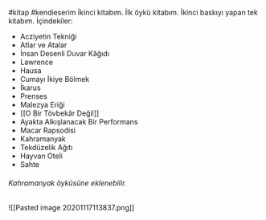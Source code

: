 #kitap 
#kendieserim
İkinci kitabım.
İlk öykü kitabım. İkinci baskıyı yapan tek kitabım.
İçindekiler:
- Acziyetin Tekniği
- Atlar ve Atalar
- İnsan Desenli Duvar Kâğıdı
- Lawrence
- Hausa
- Cumayı İkiye Bölmek
- İkarus
- Prenses
- Malezya Eriği
- [[O Bir Tövbekâr Değil]]
- Ayakta Alkışlanacak Bir Performans
- Macar Rapsodisi
- Kahramanyak
- Tekdüzelik Ağıtı
- Hayvan Oteli
- Sahte



###### Kahramanyak öyküsüne eklenebilir.
 ![[Pasted image 20201117113837.png]]